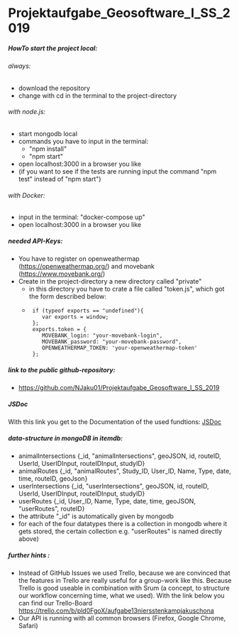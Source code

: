# Projektaufgabe_Geosoftware_I_SS_2019

##### HowTo start the project local:

###### always: 
- download the repository
- change with cd in the terminal to the project-directory

###### with node.js:
- start mongodb local 
- commands you have to input in the terminal: 
  - "npm install"
  - "npm start"
- open localhost:3000 in a browser you like 
- (if you want to see if the tests are running input the command "npm test" instead of "npm start")

###### with Docker:
- input in the terminal: "docker-compose up" 
- open localhost:3000 in a browser you like 

##### needed API-Keys:
- You have to register on openweathermap (https://openweathermap.org/) and movebank (https://www.movebank.org/) 
- Create in the project-directory a new directory called "private" 
  - in this directory you have to crate a file called "token.js", which got the form described below:
  -      if (typeof exports == "undefined"){
            var exports = window;
         };
         exports.token = {
            MOVEBANK_login: "your-movebank-login",
            MOVEBANK_password: "your-movebank-password",
            OPENWEATHERMAP_TOKEN: 'your-openweathermap-token'
         };
         
##### link to the public github-repository: 
- https://github.com/NJaku01/Projektaufgabe_Geosoftware_I_SS_2019

##### JSDoc
With this link you get to the Documentation of the used fundtions: <a href="https://njaku01.github.io/Projektaufgabe_Geosoftware_I_SS_2019/out/global.html" target="_blank">JSDoc</a>

##### data-structure in mongoDB in itemdb: 
- animalIntersections {_id, "animalIntersections", geoJSON, id, routeID, UserId, UserIDInput, routeIDInput, studyID}
- animalRoutes {_id, "animalRoutes", Study_ID, User_ID, Name, Type, date, time, routeID, geoJson}
- userIntersections {_id, "userIntersections", geoJSON, id, routeID, UserId, UserIDInput, routeIDInput, studyID}
- userRoutes {_id, User_ID, Name, Type, date, time, geoJSON, "userRoutes", routeID}
- the attribute "_id" is automatically given by mongodb
- for each of the four datatypes there is a collection in mongodb where it gets stored, 
the certain collection e.g. "userRoutes" is named directly above)

##### further hints : 
- Instead of GitHub Issues we used Trello, because we are convinced that the features in Trello are really useful for 
a group-work like this. Because Trello is good useable in combination with Srum 
(a concept, to structure our workflow concerning time, what we used). With the link below you can find our Trello-Board
 https://trello.com/b/pld0FgoX/aufgabe13niersstenkampjakuschona
- Our API is running with all common browsers (Firefox, Google Chrome, Safari)
 
